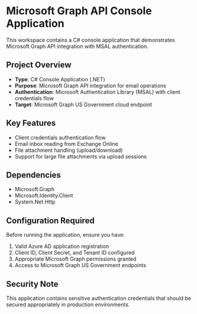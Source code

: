 # Microsoft Graph API Console Application

This workspace contains a C# console application that demonstrates Microsoft Graph API integration with MSAL authentication.

## Project Overview
- **Type**: C# Console Application (.NET)
- **Purpose**: Microsoft Graph API integration for email operations
- **Authentication**: Microsoft Authentication Library (MSAL) with client credentials flow
- **Target**: Microsoft Graph US Government cloud endpoint

## Key Features
- Client credentials authentication flow
- Email inbox reading from Exchange Online
- File attachment handling (upload/download)
- Support for large file attachments via upload sessions

## Dependencies
- Microsoft.Graph
- Microsoft.Identity.Client
- System.Net.Http

## Configuration Required
Before running the application, ensure you have:
1. Valid Azure AD application registration
2. Client ID, Client Secret, and Tenant ID configured
3. Appropriate Microsoft Graph permissions granted
4. Access to Microsoft Graph US Government endpoints

## Security Note
This application contains sensitive authentication credentials that should be secured appropriately in production environments.